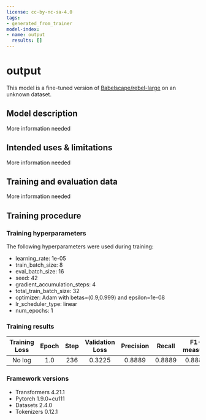 ```yaml
---
license: cc-by-nc-sa-4.0
tags:
- generated_from_trainer
model-index:
- name: output
  results: []
---
```


<!-- This model card has been generated automatically according to the information the Trainer had access to. You
should probably proofread and complete it, then remove this comment. -->

# output

This model is a fine-tuned version of [Babelscape/rebel-large](https://huggingface.co/Babelscape/rebel-large) on an unknown dataset.

## Model description

More information needed

## Intended uses & limitations

More information needed

## Training and evaluation data

More information needed

## Training procedure

### Training hyperparameters

The following hyperparameters were used during training:
- learning_rate: 1e-05
- train_batch_size: 8
- eval_batch_size: 16
- seed: 42
- gradient_accumulation_steps: 4
- total_train_batch_size: 32
- optimizer: Adam with betas=(0.9,0.999) and epsilon=1e-08
- lr_scheduler_type: linear
- num_epochs: 1

### Training results

| Training Loss | Epoch | Step | Validation Loss | Precision | Recall | F1-measure |
|:-------------:|:-----:|:----:|:---------------:|:---------:|:------:|:----------:|
| No log        | 1.0   | 236  | 0.3225          | 0.8889    | 0.8889 | 0.8889     |


### Framework versions

- Transformers 4.21.1
- Pytorch 1.9.0+cu111
- Datasets 2.4.0
- Tokenizers 0.12.1
